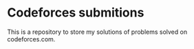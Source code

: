 # Codeforces submitions
This is a repository to store my solutions of
problems solved on codeforces.com.
